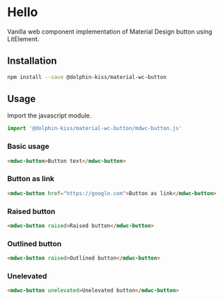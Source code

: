# Hello

Vanilla web component implementation of Material Design button using LitElement.

## Installation

```bash
npm install --save @dolphin-kiss/material-wc-button
```
## Usage

Import the javascript module.

```javascript
import '@dolphin-kiss/material-wc-button/mdwc-button.js'
```

### Basic usage

```html
<mdwc-button>Button text</mdwc-button>
```

### Button as link

```html
<mdwc-button href="https://google.com">Button as link</mdwc-button>
```

### Raised button

```html
<mdwc-button raised>Raised button</mdwc-button>
```

### Outlined button

```html
<mdwc-button raised>Outlined button</mdwc-button>
```

### Unelevated

```html
<mdwc-button unelevated>Unelevated button</mdwc-button>
```
